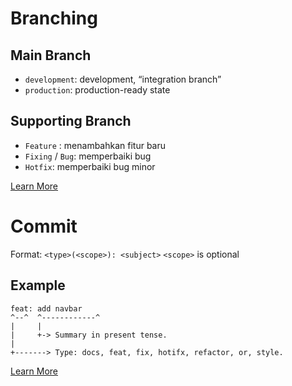 # Branching

## Main Branch
- `development`: development, “integration branch”
- `production`: production-ready state

## Supporting Branch
- `Feature` : menambahkan fitur baru
- `Fixing` / `Bug`: memperbaiki bug
- `Hotfix`: memperbaiki bug minor

[Learn More](https://nvie.com/posts/a-successful-git-branching-model/)

# Commit
Format: `<type>(<scope>): <subject>`
`<scope>` is optional

## Example
```
feat: add navbar
^--^  ^------------^
|     |
|     +-> Summary in present tense.
|
+-------> Type: docs, feat, fix, hotifx, refactor, or, style.
```
[Learn More](https://gist.github.com/joshbuchea/6f47e86d2510bce28f8e7f42ae84c716)
